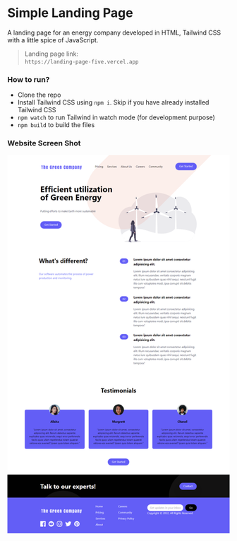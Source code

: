 # Simple Landing Page
A landing page for an energy company developed in HTML, Tailwind CSS with a little spice of JavaScript.

> Landing page link:  \
`https://landing-page-five.vercel.app`

### How to run?
- Clone the repo
- Install Tailwind CSS using `npm i`. Skip if you have already installed Tailwind CSS
- `npm watch` to run Tailwind in watch mode (for development purpose)
- `npm build` to build the files
### Website Screen Shot
![](img/ss.png)